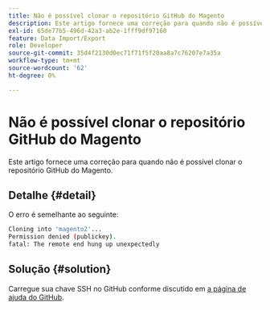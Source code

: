 ```yaml
---
title: Não é possível clonar o repositório GitHub do Magento
description: Este artigo fornece uma correção para quando não é possível clonar o repositório GitHub do Magento.
exl-id: 65de77b5-496d-42a3-ab2e-1fff9df97160
feature: Data Import/Export
role: Developer
source-git-commit: 35d4f2130d0ec71f71f5f20aa8a7c76207e7a35a
workflow-type: tm+mt
source-wordcount: '62'
ht-degree: 0%

---
```


# Não é possível clonar o repositório GitHub do Magento

Este artigo fornece uma correção para quando não é possível clonar o repositório GitHub do Magento.

## Detalhe {#detail}

O erro é semelhante ao seguinte:

```bash
Cloning into 'magento2'...
Permission denied (publickey).
fatal: The remote end hung up unexpectedly
```

## Solução {#solution}

Carregue sua chave SSH no GitHub conforme discutido em [a página de ajuda do GitHub](https://help.github.com/articles/generating-ssh-keys).
